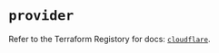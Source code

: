 # `provider`

Refer to the Terraform Registory for docs: [`cloudflare`](https://registry.terraform.io/providers/cloudflare/cloudflare/4.14.0/docs).
